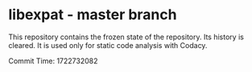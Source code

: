 # libexpat - master branch

This repository contains the frozen state of the repository.
Its history is cleared. It is used only for static code
analysis with Codacy.

Commit Time: 1722732082